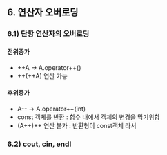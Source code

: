 ## 6. 연산자 오버로딩
### 6.1) 단항 연산자의 오버로딩
#### 전위증가
- ++A -> A.operator++()
- ++(++A) 연산 가능
#### 후위증가
- A-- -> A.operator++(int)
- const 객체를 반환 : 함수 내에서 객체의 변경을 막기위함
- (A++)++ 연산 불가 : 반환형이 const객체 라서
### 6.2) cout, cin, endl